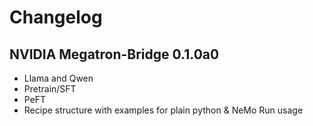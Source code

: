 # Changelog

## NVIDIA Megatron-Bridge 0.1.0a0

* Llama and Qwen
* Pretrain/SFT
* PeFT  
* Recipe structure with examples for plain python & NeMo Run usage
